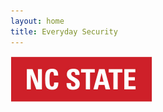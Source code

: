 ```yaml
---
layout: home
title: Everyday Security
---
```

<img src="nc_state.jpg" alt="hi" class="inline" width="227" height="74"/>


